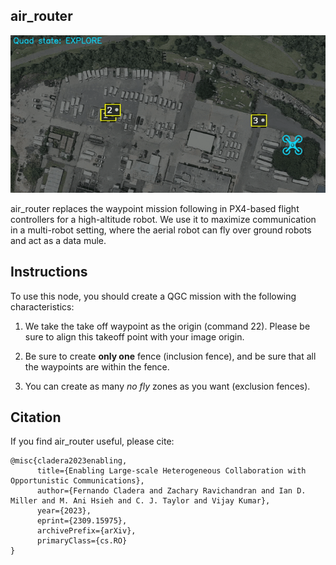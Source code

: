 air_router
---------
![air_router gif](air_router.gif)


air_router replaces the waypoint mission following in PX4-based flight controllers for a high-altitude robot. We use it to maximize communication in a multi-robot setting, where the aerial robot can fly over ground robots and act as a data mule.

## Instructions

To use this node, you should create a QGC mission with the following
characteristics:

1. We take the take off waypoint as the origin (command 22). Please be sure to
   align this takeoff point with your image origin.

2. Be sure to create **only one** fence (inclusion fence), and be sure that all the waypoints are
   within the fence.

3. You can create as many *no fly* zones as you want (exclusion fences).

## Citation

If you find air_router useful, please cite:

```
@misc{cladera2023enabling,
      title={Enabling Large-scale Heterogeneous Collaboration with Opportunistic Communications}, 
      author={Fernando Cladera and Zachary Ravichandran and Ian D. Miller and M. Ani Hsieh and C. J. Taylor and Vijay Kumar},
      year={2023},
      eprint={2309.15975},
      archivePrefix={arXiv},
      primaryClass={cs.RO}
}
```
